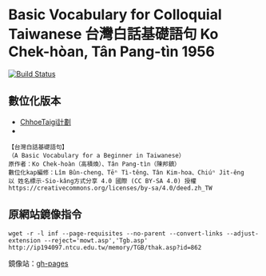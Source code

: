 # Basic Vocabulary for Colloquial Taiwanese 台灣白話基礎語句 Ko Chek-hòan, Tân Pang-tìn 1956 
[![Build Status](https://travis-ci.org/Taiwanese-Corpus/Ko-Chek-hoan-Tan-Pang-tin_1956_Basic-Vocabulary-for-Colloquial-Taiwanese.svg?branch=master)](https://travis-ci.org/Taiwanese-Corpus/Ko-Chek-hoan-Tan-Pang-tin_1956_Basic-Vocabulary-for-Colloquial-Taiwanese)

## 數位化版本
- [ChhoeTaigi計劃](https://github.com/ChhoeTaigi/ChhoeTaigiDatabase#8-%E5%8F%B0%E7%81%A3%E7%99%BD%E8%A9%B1%E5%9F%BA%E7%A4%8E%E8%AA%9E%E5%8F%A5)
- 
```
【台灣白話基礎語句】
（A Basic Vocabulary for a Beginner in Taiwanese）
原作者：Ko Chek-hoàn（高積煥）、Tân Pang-tìn（陳邦鎮）
數位化kap編修：Lîm Bûn-cheng、Tēⁿ Tì-têng、Tân Kim-hoa、Chiúⁿ Ji̍t-êng
以 姓名標示-Sio-kâng方式分享 4.0 國際 (CC BY-SA 4.0) 授權
https://creativecommons.org/licenses/by-sa/4.0/deed.zh_TW
```

## 原網站鏡像指令
```
wget -r -l inf --page-requisites --no-parent --convert-links --adjust-extension --reject='mowt.asp','Tgb.asp' http://ip194097.ntcu.edu.tw/memory/TGB/thak.asp?id=862
```
鏡像站：[gh-pages](https://taiwanese-corpus.github.io/Ko-Chek-hoan-Tan-Pang-tin_1956_Basic-Vocabulary-for-Colloquial-Taiwanese/memory/TGB/thak.asp%3Fid=862.html)
